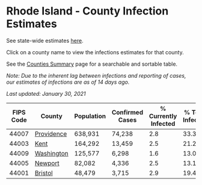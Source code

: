 # Rhode Island - County Infection Estimates

See state-wide estimates [here](/infections/us-ri).

Click on a county name to view the infections estimates for that county.

See the [Counties Summary](/infections/summary-counties) page for a searchable and sortable table.

*Note: Due to the inherent lag between infections and reporting of cases, our estimates of infections are as of 14 days ago.*

*Last updated: January 30, 2021*

|   FIPS Code |                   County |   Population |   Confirmed Cases |   % Currently Infected |   % Total Infected |
|-------------|--------------------------|--------------|-------------------|------------------------|--------------------|
|       44007 | [Providence](providence) |      638,931 |            74,238 |                    2.8 |               33.3 |
|       44003 |             [Kent](kent) |      164,292 |            13,459 |                    2.5 |               21.2 |
|       44009 | [Washington](washington) |      125,577 |             6,298 |                    1.6 |               13.0 |
|       44005 |       [Newport](newport) |       82,082 |             4,336 |                    2.5 |               13.1 |
|       44001 |       [Bristol](bristol) |       48,479 |             3,715 |                    2.9 |               19.4 |